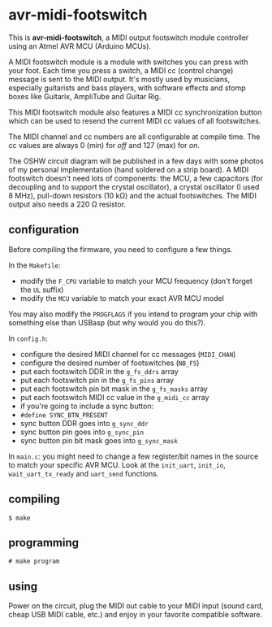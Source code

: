 avr-midi-footswitch
===================

This is **avr-midi-footswitch**, a MIDI output footswitch module
controller using an Atmel AVR MCU (Arduino MCUs).

A MIDI footswitch module is a module with switches you can press
with your foot. Each time you press a switch, a MIDI cc (control
change) message is sent to the MIDI output. It's mostly used by
musicians, especially guitarists and bass players, with software
effects and stomp boxes like Guitarix, AmpliTube and Guitar Rig.

This MIDI footswitch module also features a MIDI cc synchronization
button which can be used to resend the current MIDI cc values of
all footswitches.

The MIDI channel and cc numbers are all configurable at compile
time. The cc values are always 0 (min) for *off* and 127 (max) for *on*.

The OSHW circuit diagram will be published in a few days with some
photos of my personal implementation (hand soldered on a strip board).
A MIDI footswitch doesn't need lots of components: the MCU, a few
capacitors (for decoupling and to support the crystal oscillator),
a crystal oscillator (I used 8 MHz), pull-down resistors (10 kΩ)
and the actual footswitches. The MIDI output also needs a 220 Ω
resistor.

configuration
-------------

Before compiling the firmware, you need to configure a few things.

In the `Makefile`:

 * modify the `F_CPU` variable to match your MCU frequency (don't forget the `UL` suffix)
 * modify the `MCU` variable to match your exact AVR MCU model

You may also modify the `PROGFLAGS` if you intend to program your
chip with something else than USBasp (but why would you do this?).

In `config.h`:

 * configure the desired MIDI channel for cc messages (`MIDI_CHAN`)
 * configure the desired number of footswitches (`NB_FS`)
 * put each footswitch DDR in the `g_fs_ddrs` array
 * put each footswitch pin in the `g_fs_pins` array
 * put each footswitch pin bit mask in the `g_fs_masks` array
 * put each footswitch MIDI cc value in the `g_midi_cc` array
 * if you're going to include a sync button:
  * `#define SYNC_BTN_PRESENT` 
  * sync button DDR goes into `g_sync_ddr`
  * sync button pin goes into `g_sync_pin`
  * sync button pin bit mask goes into `g_sync_mask`

In `main.c`: you might need to change a few register/bit names in the
source to match your specific AVR MCU. Look at the `init_uart`,
`init_io`, `wait_uart_tx_ready` and `uart_send` functions.

compiling
---------

    $ make
    
programming
-----------

    # make program

using
-----

Power on the circuit, plug the MIDI out cable to your MIDI input
(sound card, cheap USB MIDI cable, etc.) and enjoy in your favorite
compatible software.
